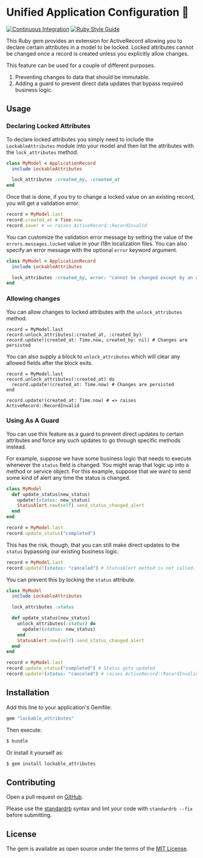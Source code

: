 # Unified Application Configuration :construction:

[![Continuous Integration](https://github.com/bdurand/lockable_attributes/actions/workflows/continuous_integration.yml/badge.svg)](https://github.com/bdurand/lockable_attributes/actions/workflows/continuous_integration.yml)
[![Ruby Style Guide](https://img.shields.io/badge/code_style-standard-brightgreen.svg)](https://github.com/testdouble/standard)

This Ruby gem provides an extension for ActiveRecord allowing you to declare certain attributes in a model to be locked. Locked attributes cannot be changed once a record is created unless you explicitly allow changes.

This feature can be used for a couple of different purposes.

1. Preventing changes to data that should be immutable.
2. Adding a guard to prevent direct data updates that bypass required business logic.

## Usage

### Declaring Locked Attributes

To declare locked attributes you simply need to include the `LockableAttributes` module into your model and then list the attributes with the `lock_attributes` method.

```ruby
class MyModel < ApplicationRecord
  include LockableAttributes

  lock_attributes :created_by, :created_at
end
```

Once that is done, if you try to change a locked value on an existing record, you will get a validation error.

```ruby
record = MyModel.last
record.created_at = Time.now
record.save! # => raises ActiveRecord::RecordInvalid
```

You can customize the validation error message by setting the value of the `errors.messages.locked` value in your i18n localization files. You can also specify an error message with the optional `error` keyword argument.

```ruby
class MyModel < ApplicationRecord
  include LockableAttributes

  lock_attributes :created_by, error: "cannot be changed except by an admin"
end
```

### Allowing changes

You can allow changes to locked attributes with the `unlock_attributes` method.

```
record = MyModel.last
record.unlock_attributes(:created_at, :created_by)
record.update!(created_at: Time.now, created_by: nil) # Changes are persisted
```

You can also supply a block to `unlock_attributes` which will clear any allowed fields after the block exits.

```
record = MyModel.last
record.unlock_attributes(:created_at) do
  record.update!(created_at: Time.now) # Changes are persisted
end

record.update!(created_at: Time.now) # => raises ActiveRecord::RecordInvalid
```

### Using As A Guard

You can use this feature as a guard to prevent direct updates to certain attributes and force any such updates to go through specific methods instead.

For example, suppose we have some business logic that needs to execute whenever the `status` field is changed. You might wrap that logic up into a method or service object. For this example, suppose that we want to send some kind of alert any time the status is changed.

```ruby
class MyModel
  def update_status(new_status)
    update!(status: new_status)
    StatusAlert.new(self).send_status_changed_alert
  end
end

record = MyModel.last
record.update_status("completed")
```

This has the risk, though, that you can still make direct updates to the `status` bypassing our existing business logic.

```ruby
record = MyModel.last
record.update!(status: "canceled") # StatusAlert method is not called.
```

You can prevent this by locking the `status` attribute.

```ruby
class MyModel
  include LockableAttributes

  lock_attributes :status

  def update_status(new_status)
    unlock_attributes(:status) do
      update!(status: new_status)
    end
    StatusAlert.new(self).send_status_changed_alert
  end
end

record = MyModel.last
record.update_status("completed") # Status gets updated
record.update!(status: "canceled") # raises ActiveRecord::RecordInvalid error
```

## Installation

Add this line to your application's Gemfile:

```ruby
gem "lockable_attributes"
```

Then execute:
```bash
$ bundle
```

Or install it yourself as:
```bash
$ gem install lockable_attributes
```

## Contributing

Open a pull request on [GitHub](https://github.com/bdurand/lockable_attributes).

Please use the [standardrb](https://github.com/testdouble/standard) syntax and lint your code with `standardrb --fix` before submitting.

## License

The gem is available as open source under the terms of the [MIT License](https://opensource.org/licenses/MIT).
